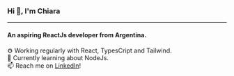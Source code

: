 ### Hi 👋, I'm Chiara
___
#### An aspiring ReactJs developer from Argentina.

⚙️ Working regularly with React, TypesCript and Tailwind.  
🌱 Currently learning about NodeJs.  
📫 Reach me on [LinkedIn](https://www.linkedin.com/in/chiara-ferrarino-juarez/)!  

<!--
**cferrarino/cferrarino** is a ✨ _special_ ✨ repository because its `README.md` (this file) appears on your GitHub profile.

Here are some ideas to get you started:

- 🔭 I’m currently working on ...
- 🌱 I’m currently learning ...
- 👯 I’m looking to collaborate on ...
- 🤔 I’m looking for help with ...
- 💬 Ask me about ...
- 📫 How to reach me: ...
- 😄 Pronouns: ...
- ⚡ Fun fact: ...
-->
